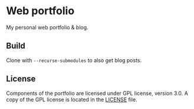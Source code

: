 # Web portfolio

My personal web portfolio & blog.

## Build

Clone with `--recurse-submodules` to also get blog posts.

## License

Components of the portfolio are licensed under GPL license, version 3.0.
A copy of the GPL license is located in the [LICENSE](./LICENSE) file.
